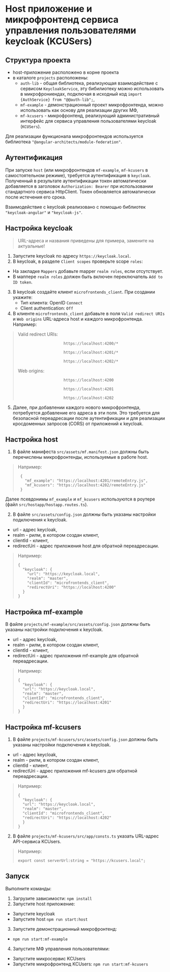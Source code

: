# Host приложение и микрофронтенд сервиса управления пользователями keycloak (KCUSers)
## Структура проекта
* host-приложение расположено в корне проекта
* в каталоге `projects` расположены:
  * `auth-lib` - общая библиотека, реализующая взаимодействие с сервисом `KeycloakService`, эту бибилиотеку можно использовать в микрофрониендах, подключая в исходный код `import {AuthService} from "@@auth-lib";`,
  * `mf-example` - демонстрационный проект микрофронтенда, можно использовать как основу для реализации других МФ,
  * `mf-kcusers` - микрофронтенд, реализующий административный интерфейс для сервиса управления пользователями keycloak (`KCUSers`).

Для реализации функционала микрофронтендов используется библиотека `"@angular-architects/module-federation"`.
  
## Аутентификация
При запуске `host` (или микрофронтендов `mf-example`, `mf-kcusers` в самостоятельном режиме), требуется аутентификация в `keycloak`. 
Полученный в результате аутентификации токен автоматически добавляется в заголовок `Authorization: Bearer` при использовании стандартного сервиса HttpClient.
Токен обновляется автоматически после истечения его срока.

Взаимодействие с keycloak реализовано с помощью библиотек `"keycloak-angular"` и `"keycloak-js"`.

## Настройка keycloak

> URL-адреса и названия приведены для примера, замените на актуальные!

1. Запустите keycloak по адресу `https://keycloak.local`.
2. В keycloak, в разделе `Client scopes` проверьте scope `roles`:
  * На закладке `Mappers` добавьте mapper `realm roles`, если отсутствует.
  * В маппере `realm roles` должен быть включен переключатель `Add to ID token`.
3. В keycloak создайте клиент `microfrontends_client`. При создании укажите:
   * Тип клиента: OpenID `Connect`
   * Client authentication: `Off`
4. В клиенте `microfrontends_client` добавьте в поля `Valid redirect URIs` и `Web origins` URL-адреса host и каждого микрофронтенда. Например:
>    Valid redirect URIs:  
>                          
>                         https://localhost:4200/*
> 
>                         https://localhost:4201/*
> 
>                         https://localhost:4202/*
>
>    Web origins:          
> 
>                         https://localhost:4200
> 
>                         https://localhost:4201
> 
>                         https://localhost:4202

5. Далее, при добавлении каждого нового микрофронтенда, потребуется добавление его адреса в эти поля.
Это требуется для безопасной переадресации после аутентификации и для реализации кросдоменных запросов (CORS) от приложений к keycloak.

## Настройка host
1. В файле манифеста `src/assets/mf.manifest.json` должны быть перечислены микрофронтенды, используемые в работе host.
> Например:
> 
>      {
>        "mf_example": "https://localhost:4201/remoteEntry.js",
>        "mf_kcusers": "https://localhost:4202/remoteEntry.js"
>      }

Далее псевдонимы `mf_example` и `mf_kcusers` используются в роутере (файл `src/hostapp/hostapp.routes.ts`).

2. В файле `src/assets/config.json` должны быть указаны настройки подключения к keycloak.

* url - адрес keycloak,
* realm - рилм, в котором создан клиент,
* clientId - клиент,
* redirectUri - адрес приложения host для обратной переадресации.

> Например:
> 
>     {
>       "keycloak": {
>         "url": "https://keycloak.local",
>         "realm": "master",
>         "clientId": "microfrontends_client",
>         "redirectUri": "https://localhost:4200"
>       }
>     }

## Настройка mf-example
В файле `projects/mf-example/src/assets/config.json` должны быть указаны настройки подключения к keycloak.

* url - адрес keycloak,
* realm - рилм, в котором создан клиент,
* clientId - клиент,
* redirectUri - адрес приложения mf-example для обратной переадресации.

>Например:
> 
>     {
>       "keycloak": {
>       "url": "https://keycloak.local",
>       "realm": "master",
>       "clientId": "microfrontends_client",
>       "redirectUri": "https://localhost:4201"
>       }
>     }

## Настройка mf-kcusers
1. В файле `projects/mf-kcusers/src/assets/config.json` должны быть указаны настройки подключения к keycloak.

* url - адрес keycloak,
* realm - рилм, в котором создан клиент,
* clientId - клиент,
* redirectUri - адрес приложения mf-kcusers для обратной переадресации.

>Например:
> 
>     {
>       "keycloak": {
>       "url": "https://keycloak.local",
>       "realm": "master",
>       "clientId": "microfrontends_client",
>       "redirectUri": "https://localhost:4202"
>       }
>     }

2. В файле `projects/mf-kcusers/src/app/consts.ts` указать URL-адрес API-сервиса KCUsers.
>Например:
> 
>     export const serverUrl:string = "https://kcusers.local";

## Запуск

Выполните команды:
1. Загрузите зависимости: `npm install`
2. Запустите host приложение:

* Запустите keycloak 
* Запустите host `npm run start:host`

3. Запустите демонстрационный микрофронтенд:

* `npm run start:mf-example`

4. Запустите МФ управления пользователями:

* Запустите микросервис KCUsers 
* Запустите микрофронтенд KCUsers: `npm run start:mf-kcusers`

